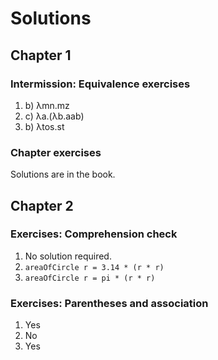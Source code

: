 # Solutions

## Chapter 1

### Intermission: Equivalence exercises

1. b) λmn.mz
1. c) λa.(λb.aab)
1. b) λtos.st

### Chapter exercises

Solutions are in the book.

## Chapter 2

### Exercises: Comprehension check

1. No solution required.
1. `areaOfCircle r = 3.14 * (r * r)`
1. `areaOfCircle r = pi * (r * r)`

### Exercises: Parentheses and association

1. Yes
1. No
1. Yes
